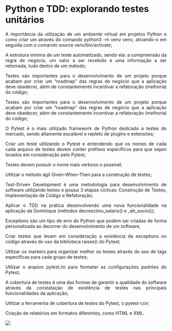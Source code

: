 <h1>Python e TDD: explorando testes unitários</h1>

<p align="justify">A importância da utilização de um ambiente virtual em projetos Python e como criar um através do comando python3 -m venv venv,
ativando-o em seguida com o comando source venv/bin/activate;</p>

<p align="justify">A estrutura mínima de um teste automatizado, sendo ela: a compreensão da regra de negócio, um valor a ser recebido e uma informação a ser retornada,
tudo dentro de um método;</p>

<p align="justify">Testes são importantes para o desenvolvimento de um projeto porque acabam por criar um “roadmap” das regras de negócio que a aplicação deve obedecer,
além de constantemente incentivar a refatoração (melhoria) do código;</p>

<p align="justify">Testes são importantes para o desenvolvimento de um projeto porque acabam por criar um “roadmap” das regras de negócio que a aplicação deve obedecer,
além de constantemente incentivar a refatoração (melhoria) do código;</p>

<p align="justify">O Pytest é o mais utilizado framework de Python dedicado a testes do mercado, sendo altamente escalável e repleto de plugins e extensões;</p>

<p align="justify">Criar um teste utilizando o Pytest e entendendo que os nomes de cada cada arquivo de testes devem conter prefixos específicos para que sejam
levados em consideração pelo Pytest;</p>

<p align="justify">Testes devem possuir o nome mais verboso o possível;</p>

<p align="justify">Utilizar o método ágil Given-When-Then para a construção de testes;</p>

<p align="justify">Test-Driven Development é uma metodologia para desenvolvimento de software utilizando testes e possui 3 etapas cíclicas: Construção de Testes, Implementação de Código e Refatoração;</p>

<p align="justify">Aplicar o TDD na prática desenvolvendo uma nova funcionalidade na aplicação da Dominique (métodos decrescimo_salario() e _eh_socio());</p>

<p align="justify">Exceptions são um tipo de erro do Python que podem ser criadas de forma personalizada ao decorrer do desenvolvimento de um software;</p>

<p align="justify">Criar testes que levam em consideração a existência de exceptions no código através do uso da biblioteca raises() do Pytest;</p>

<p align="justify">Utilizar os markers para organizar melhor os testes através do uso de tags específicas para cada grupo de testes;</p>

<p align="justify">Utilizar o arquivo pytest.ini para formatar as configurações padrões do Pytest;</p>

<p align="justify">A cobertura de testes é uma das formas de garantir a qualidade do software através da constatação de existência de testes nas principais funcionalidades da aplicação;</p>

<p align="justify">Utilizar a ferramenta de cobertura de testes do Pytest, o pytest-cov;</p>

<p align="justify">Criação de relatórios em formatos diferentes, como HTML e XML.</p>

<img src="https://user-images.githubusercontent.com/38532053/226066655-b7a70537-6045-4bb0-9203-bd830a9c8d0e.png">


